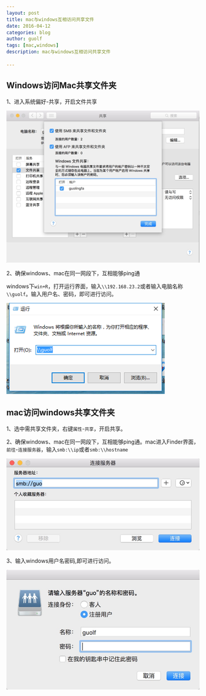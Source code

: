 ```yaml
---
layout: post
title: mac与windows互相访问共享文件
date: 2016-04-12
categories: blog
author: guolf
tags: [mac,windows]
description: mac与windows互相访问共享文件

---
```


## Windows访问Mac共享文件夹

1、进入系统偏好-共享，开启文件共享

![image](/img/2656595B-4AD4-46E2-A335-B79A8CD98BA6.png)

2、确保windows、mac在同一网段下，互相能够ping通

windows下`win+R`，打开运行界面，输入`\\192.168.23.2`或者输入电脑名称`\\guolf`。输入用户名、密码，即可进行访问。

![image](/img/win+R.png)

## mac访问windows共享文件夹

1、选中需共享文件夹，右键`属性`-`共享`，开启共享。

2、确保windows、mac在同一网段下，互相能够ping通。mac进入Finder界面，`前往`-`连接服务器`，输入`smb:\\ip`或者`smb:\\hostname`

![image](/img/D51DBB8E-2EC8-439E-B06A-6B0F78BAFEBD.png)

3、输入windows用户名密码,即可进行访问。

![image](/img/D26076C4-F252-49A7-ABB9-AD28F4ACDECE.png)
